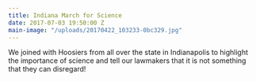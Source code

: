 ```yaml
---
title: Indiana March for Science
date: 2017-07-03 19:50:00 Z
main-image: "/uploads/20170422_103233-0bc329.jpg"
---
```


We joined with Hoosiers from all over the state in Indianapolis to highlight the importance of science and tell our lawmakers that it is not something that they can disregard!
